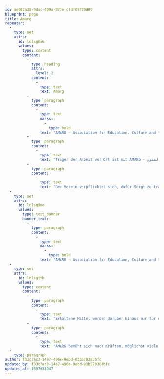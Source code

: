 ```yaml
---
id: ae602a35-9dac-409a-873e-cfdf08f20d89
blueprint: page
title: Amarg
repeater:
  -
    type: set
    attrs:
      id: lnlsg6n6
      values:
        type: content
        content:
          -
            type: heading
            attrs:
              level: 2
            content:
              -
                type: text
                text: Amarg
          -
            type: paragraph
            content:
              -
                type: text
                marks:
                  -
                    type: bold
                text: 'AMARG – Association for Education, Culture and the Arts'
          -
            type: paragraph
            content:
              -
                type: text
                text: 'Träger der Arbeit vor Ort ist mit AMARG – جمعية أمارك للتربية للتربية للتربية ، الثقافة الثقافة الثقافة الثقافة و و الفنون – eine Initiative engagierter Eltern aus der Region ASNI, die den Betrieb der Musikschule in Zukunft sicherstellen werden. AMARG wird dafür sorgen, dass die Arbeit an der Musikschule international anerkannten Standards entspricht und übernimmt Auswahl und Einstellung entsprechend qualifizierter Musiklehrer.'
          -
            type: paragraph
            content:
              -
                type: text
                text: 'Der Verein verpflichtet sich, dafür Sorge zu tragen, dass heute wie auch in Zukunft Räumlichkeiten wie auch Finanzmittel ausschließlich für die Förderung der kulturellen Arbeit wie z.B. den Musikunterricht in ASNI verwendet werden.'
  -
    type: set
    attrs:
      id: lnlsg9mo
      values:
        type: text_banner
        banner_text:
          -
            type: paragraph
            content:
              -
                type: text
                marks:
                  -
                    type: bold
                text: 'AMARG – Association for Education, Culture and the Arts'
  -
    type: set
    attrs:
      id: lnlsgtvh
      values:
        type: content
        content:
          -
            type: paragraph
            content:
              -
                type: text
                text: 'Erhaltene Mittel werden darüber hinaus nur für den Bau der Schule, die Zahlung von Projektmanagementkosten und Lehrergehältern, Kosten für weiteres Personal, Ausgaben für den Erwerb und die Wartung von Geräten sowie die Zahlung von Gebühren für Versicherungen, Strom und Trinkwasser eingesetzt.'
          -
            type: paragraph
            content:
              -
                type: text
                text: 'AMARG bemüht sich nach Kräften, möglichst viele der notwendigen Arbeiten zum Erhalt des Projektes, wie Gartenarbeit, allgemeine Reinigungs- und Instandhaltungsaufgaben sowie weitere ehrenamtliche Arbeiten, auch über die Eltern der Musikschüler zu bewerkstelligen.'
  -
    type: paragraph
author: f33c7ac3-14e7-496e-9ebd-03b570383bfc
updated_by: f33c7ac3-14e7-496e-9ebd-03b570383bfc
updated_at: 1697031047
---
```


